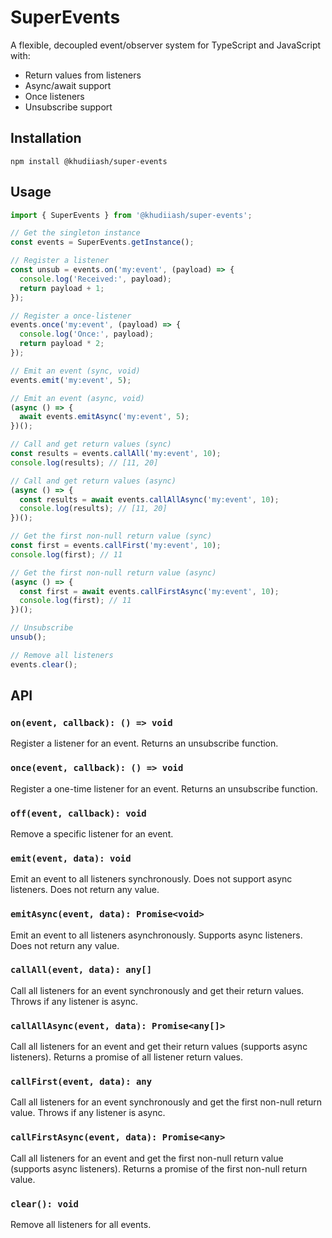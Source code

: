 # SuperEvents

A flexible, decoupled event/observer system for TypeScript and JavaScript with:
- Return values from listeners
- Async/await support
- Once listeners
- Unsubscribe support

## Installation

```
npm install @khudiiash/super-events
```

## Usage

```typescript
import { SuperEvents } from '@khudiiash/super-events';

// Get the singleton instance
const events = SuperEvents.getInstance();

// Register a listener
const unsub = events.on('my:event', (payload) => {
  console.log('Received:', payload);
  return payload + 1;
});

// Register a once-listener
events.once('my:event', (payload) => {
  console.log('Once:', payload);
  return payload * 2;
});

// Emit an event (sync, void)
events.emit('my:event', 5);

// Emit an event (async, void)
(async () => {
  await events.emitAsync('my:event', 5);
})();

// Call and get return values (sync)
const results = events.callAll('my:event', 10);
console.log(results); // [11, 20]

// Call and get return values (async)
(async () => {
  const results = await events.callAllAsync('my:event', 10);
  console.log(results); // [11, 20]
})();

// Get the first non-null return value (sync)
const first = events.callFirst('my:event', 10);
console.log(first); // 11

// Get the first non-null return value (async)
(async () => {
  const first = await events.callFirstAsync('my:event', 10);
  console.log(first); // 11
})();

// Unsubscribe
unsub();

// Remove all listeners
events.clear();
```

## API

### `on(event, callback): () => void`
Register a listener for an event. Returns an unsubscribe function.

### `once(event, callback): () => void`
Register a one-time listener for an event. Returns an unsubscribe function.

### `off(event, callback): void`
Remove a specific listener for an event.

### `emit(event, data): void`
Emit an event to all listeners synchronously. Does not support async listeners. Does not return any value.

### `emitAsync(event, data): Promise<void>`
Emit an event to all listeners asynchronously. Supports async listeners. Does not return any value.

### `callAll(event, data): any[]`
Call all listeners for an event synchronously and get their return values. Throws if any listener is async.

### `callAllAsync(event, data): Promise<any[]>`
Call all listeners for an event and get their return values (supports async listeners). Returns a promise of all listener return values.

### `callFirst(event, data): any`
Call all listeners for an event synchronously and get the first non-null return value. Throws if any listener is async.

### `callFirstAsync(event, data): Promise<any>`
Call all listeners for an event and get the first non-null return value (supports async listeners). Returns a promise of the first non-null return value.

### `clear(): void`
Remove all listeners for all events.
